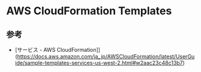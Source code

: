 # AWS CloudFormation Templates

## 参考

- [サービス - AWS CloudFormation]](https://docs.aws.amazon.com/ja_jp/AWSCloudFormation/latest/UserGuide/sample-templates-services-us-west-2.html#w2aac23c48c13b7)